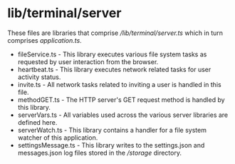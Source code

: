 # lib/terminal/server
These files are libraries that comprise */lib/terminal/server.ts* which in turn comprises *application.ts*.

* fileService.ts - This library executes various file system tasks as requested by user interaction from the browser.
* heartbeat.ts - This library executes network related tasks for user activity status.
* invite.ts - All network tasks related to inviting a user is handled in this file.
* methodGET.ts - The HTTP server's GET request method is handled by this library.
* serverVars.ts - All variables used across the various server libraries are defined here.
* serverWatch.ts - This library contains a handler for a file system watcher of this application.
* settingsMessage.ts - This library writes to the settings.json and messages.json log files stored in the */storage* directory.